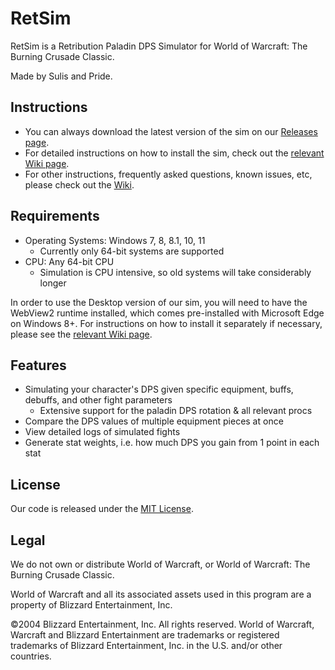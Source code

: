# RetSim
RetSim is a Retribution Paladin DPS Simulator for World of Warcraft: The Burning Crusade Classic.

Made by Sulis and Pride.

## Instructions
* You can always download the latest version of the sim on our [Releases page](https://github.com/TheSorm/RetSim/releases/tag/release).
* For detailed instructions on how to install the sim, check out the [relevant Wiki page](https://github.com/TheSorm/RetSim/wiki/1.-Installing-the-Sim).
* For other instructions, frequently asked questions, known issues, etc, please check out the [Wiki](https://github.com/TheSorm/RetSim/wiki).

## Requirements
* Operating Systems: Windows 7, 8, 8.1, 10, 11
  * Currently only 64-bit systems are supported
* CPU: Any 64-bit CPU
  * Simulation is CPU intensive, so old systems will take considerably longer

In order to use the Desktop version of our sim, you will need to have the WebView2 runtime installed, which comes pre-installed with Microsoft Edge on Windows 8+. For instructions on how to install it separately if necessary, please see the [relevant Wiki page](https://github.com/TheSorm/RetSim/wiki/2.-Help!-I-can't-start-the-sim!).

## Features
* Simulating your character's DPS given specific equipment, buffs, debuffs, and other fight parameters
  * Extensive support for the paladin DPS rotation & all relevant procs
* Compare the DPS values of multiple equipment pieces at once
* View detailed logs of simulated fights
* Generate stat weights, i.e. how much DPS you gain from 1 point in each stat

## License
Our code is released under the [MIT License](https://github.com/TheSorm/RetSim/blob/main/LICENSE).

## Legal
We do not own or distribute World of Warcraft, or World of Warcraft: The Burning Crusade Classic.

World of Warcraft and all its associated assets used in this program are a property of Blizzard Entertainment, Inc.

©2004 Blizzard Entertainment, Inc. All rights reserved. World of Warcraft, Warcraft and Blizzard Entertainment are trademarks or registered trademarks of Blizzard Entertainment, Inc. in the U.S. and/or other countries.


